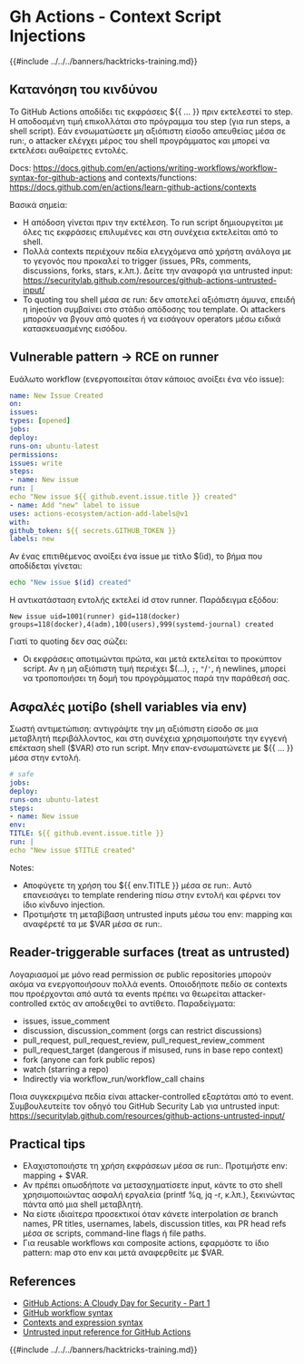 # Gh Actions - Context Script Injections

{{#include ../../../banners/hacktricks-training.md}}

## Κατανόηση του κινδύνου

Το GitHub Actions αποδίδει τις εκφράσεις ${{ ... }} πριν εκτελεστεί το step. Η αποδοσμένη τιμή επικολλάται στο πρόγραμμα του step (για run steps, a shell script). Εάν ενσωματώσετε μη αξιόπιστη είσοδο απευθείας μέσα σε run:, ο attacker ελέγχει μέρος του shell προγράμματος και μπορεί να εκτελέσει αυθαίρετες εντολές.

Docs: https://docs.github.com/en/actions/writing-workflows/workflow-syntax-for-github-actions and contexts/functions: https://docs.github.com/en/actions/learn-github-actions/contexts

Βασικά σημεία:
- Η απόδοση γίνεται πριν την εκτέλεση. Το run script δημιουργείται με όλες τις εκφράσεις επιλυμένες και στη συνέχεια εκτελείται από το shell.
- Πολλά contexts περιέχουν πεδία ελεγχόμενα από χρήστη ανάλογα με το γεγονός που προκαλεί το trigger (issues, PRs, comments, discussions, forks, stars, κ.λπ.). Δείτε την αναφορά για untrusted input: https://securitylab.github.com/resources/github-actions-untrusted-input/
- Το quoting του shell μέσα σε run: δεν αποτελεί αξιόπιστη άμυνα, επειδή η injection συμβαίνει στο στάδιο απόδοσης του template. Οι attackers μπορούν να βγουν από quotes ή να εισάγουν operators μέσω ειδικά κατασκευασμένης εισόδου.

## Vulnerable pattern → RCE on runner

Ευάλωτο workflow (ενεργοποιείται όταν κάποιος ανοίξει ένα νέο issue):
```yaml
name: New Issue Created
on:
issues:
types: [opened]
jobs:
deploy:
runs-on: ubuntu-latest
permissions:
issues: write
steps:
- name: New issue
run: |
echo "New issue ${{ github.event.issue.title }} created"
- name: Add "new" label to issue
uses: actions-ecosystem/action-add-labels@v1
with:
github_token: ${{ secrets.GITHUB_TOKEN }}
labels: new
```
Αν ένας επιτιθέμενος ανοίξει ένα issue με τίτλο $(id), το βήμα που αποδίδεται γίνεται:
```sh
echo "New issue $(id) created"
```
Η αντικατάσταση εντολής εκτελεί id στον runner. Παράδειγμα εξόδου:
```
New issue uid=1001(runner) gid=118(docker) groups=118(docker),4(adm),100(users),999(systemd-journal) created
```
Γιατί το quoting δεν σας σώζει:
- Οι εκφράσεις αποτιμώνται πρώτα, και μετά εκτελείται το προκύπτον script. Αν η μη αξιόπιστη τιμή περιέχει $(...), `;`, `"`/`'`, ή newlines, μπορεί να τροποποιήσει τη δομή του προγράμματος παρά την παράθεσή σας.

## Ασφαλές μοτίβο (shell variables via env)

Σωστή αντιμετώπιση: αντιγράψτε την μη αξιόπιστη είσοδο σε μια μεταβλητή περιβάλλοντος, και στη συνέχεια χρησιμοποιήστε την εγγενή επέκταση shell ($VAR) στο run script. Μην επαν-ενσωματώνετε με ${{ ... }} μέσα στην εντολή.
```yaml
# safe
jobs:
deploy:
runs-on: ubuntu-latest
steps:
- name: New issue
env:
TITLE: ${{ github.event.issue.title }}
run: |
echo "New issue $TITLE created"
```
Notes:
- Αποφύγετε τη χρήση του ${{ env.TITLE }} μέσα σε run:. Αυτό επανεισάγει το template rendering πίσω στην εντολή και φέρνει τον ίδιο κίνδυνο injection.
- Προτιμήστε τη μεταβίβαση untrusted inputs μέσω του env: mapping και αναφέρετέ τα με $VAR μέσα σε run:.

## Reader-triggerable surfaces (treat as untrusted)

Λογαριασμοί με μόνο read permission σε public repositories μπορούν ακόμα να ενεργοποιήσουν πολλά events. Οποιοδήποτε πεδίο σε contexts που προέρχονται από αυτά τα events πρέπει να θεωρείται attacker-controlled εκτός αν αποδειχθεί το αντίθετο. Παραδείγματα:
- issues, issue_comment
- discussion, discussion_comment (orgs can restrict discussions)
- pull_request, pull_request_review, pull_request_review_comment
- pull_request_target (dangerous if misused, runs in base repo context)
- fork (anyone can fork public repos)
- watch (starring a repo)
- Indirectly via workflow_run/workflow_call chains

Ποια συγκεκριμένα πεδία είναι attacker-controlled εξαρτάται από το event. Συμβουλευτείτε τον οδηγό του GitHub Security Lab για untrusted input: https://securitylab.github.com/resources/github-actions-untrusted-input/

## Practical tips

- Ελαχιστοποιήστε τη χρήση εκφράσεων μέσα σε run:. Προτιμήστε env: mapping + $VAR.
- Αν πρέπει οπωσδήποτε να μετασχηματίσετε input, κάντε το στο shell χρησιμοποιώντας ασφαλή εργαλεία (printf %q, jq -r, κ.λπ.), ξεκινώντας πάντα από μια shell μεταβλητή.
- Να είστε ιδιαίτερα προσεκτικοί όταν κάνετε interpolation σε branch names, PR titles, usernames, labels, discussion titles, και PR head refs μέσα σε scripts, command-line flags ή file paths.
- Για reusable workflows και composite actions, εφαρμόστε το ίδιο pattern: map στο env και μετά αναφερθείτε με $VAR.

## References

- [GitHub Actions: A Cloudy Day for Security - Part 1](https://binarysecurity.no/posts/2025/08/securing-gh-actions-part1)
- [GitHub workflow syntax](https://docs.github.com/en/actions/writing-workflows/workflow-syntax-for-github-actions)
- [Contexts and expression syntax](https://docs.github.com/en/actions/learn-github-actions/contexts)
- [Untrusted input reference for GitHub Actions](https://securitylab.github.com/resources/github-actions-untrusted-input/)

{{#include ../../../banners/hacktricks-training.md}}
